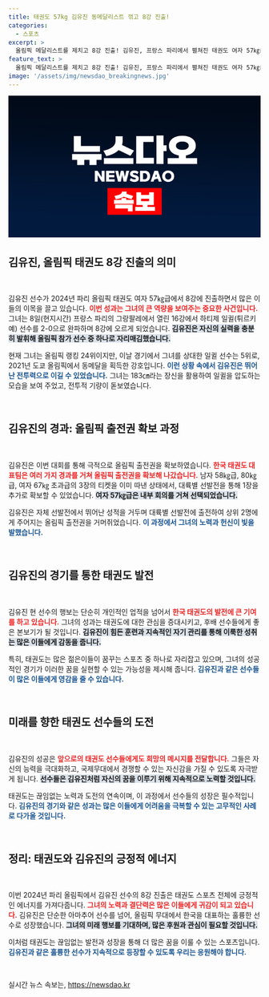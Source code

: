 ```yaml
---
title: 태권도 57kg 김유진 동메달리스트 꺾고 8강 진출!
categories:
  - 스포츠
excerpt: >
  올림픽 메달리스트를 제치고 8강 진출! 김유진, 프랑스 파리에서 펼쳐진 태권도 여자 57㎏급 16강에서 하티제 일귄을 완파하며 4강 도전장. 한국 태권도의 자부심을 높이는 그녀의 행보를 놓치지 마세요!
feature_text: >
  올림픽 메달리스트를 제치고 8강 진출! 김유진, 프랑스 파리에서 펼쳐진 태권도 여자 57㎏급 16강에서 하티제 일귄을 완파하며 4강 도전장. 한국 태권도의 자부심을 높이는 그녀의 행보를 놓치지 마세요!
image: '/assets/img/newsdao_breakingnews.jpg'
---
```


<p><img src="/assets/img/newsdao_breakingnews.jpg" alt="koreaapp 속보" /></p>

<h2 data-ke-size="size26">김유진, 올림픽 태권도 8강 진출의 의미</h2>

<p data-ke-size="size16">&nbsp;</p>

<p>김유진 선수가 2024년 파리 올림픽 태권도 여자 57㎏급에서 8강에 진출하면서 많은 이들의 이목을 끌고 있습니다. <b><span style="color: #ee2323;">이번 성과는 그녀의 큰 역량을 보여주는 중요한 사건입니다.</span></b> 그녀는 8일(현지시간) 프랑스 파리의 그랑팔레에서 열린 16강에서 하티제 일귈(튀르키예) 선수를 2-0으로 완파하며 8강에 오르게 되었습니다. <b><span style="background-color: #21538527;">김유진은 자신의 실력을 충분히 발휘해 올림픽 참가 선수 중 하나로 자리매김했습니다.</span></b> </p>

<p>현재 그녀는 올림픽 랭킹 24위이지만, 이날 경기에서 그녀를 상대한 일귈 선수는 5위로, 2021년 도쿄 올림픽에서 동메달을 획득한 강호입니다. <b><span style="color: #1a5490;">이런 상황 속에서 김유진은 뛰어난 전투력으로 이길 수 있었습니다.</span></b> 그녀는 183㎝라는 장신을 활용하여 일귈을 압도하는 모습을 보여 주었고, 전투적 기량이 돋보였습니다.</p>

<p data-ke-size="size16">&nbsp;</p>

<h2 data-ke-size="size26">김유진의 경과: 올림픽 출전권 확보 과정</h2>

<p data-ke-size="size16">&nbsp;</p>

<p>김유진은 이번 대회를 통해 극적으로 올림픽 출전권을 확보하였습니다. <b><span style="color: #ee2323;">한국 태권도 대표팀은 여러 가지 경과를 거쳐 올림픽 출전권을 확보해 나갔습니다.</span></b> 남자 58㎏급, 80㎏급, 여자 67㎏ 초과급의 3장의 티켓을 이미 따낸 상태에서, 대륙별 선발전을 통해 1장을 추가로 확보할 수 있었습니다. <b><span style="background-color: #21538527;">여자 57㎏급은 내부 회의를 거쳐 선택되었습니다.</span></b> </p>

<p>김유진은 자체 선발전에서 뛰어난 성적을 거두며 대륙별 선발전에 출전하여 상위 2명에게 주어지는 올림픽 출전권을 거머쥐었습니다. <b><span style="color: #1a5490;">이 과정에서 그녀의 노력과 헌신이 빛을 발했습니다.</span></b> </p>

<p data-ke-size="size16">&nbsp;</p>

<h2 data-ke-size="size26">김유진의 경기를 통한 태권도 발전</h2>

<p data-ke-size="size16">&nbsp;</p>

<p>김유진 현 선수의 행보는 단순히 개인적인 업적을 넘어서 <b><span style="color: #ee2323;">한국 태권도의 발전에 큰 기여를 하고 있습니다.</span></b> 그녀의 성과는 태권도에 대한 관심을 증대시키고, 후배 선수들에게 좋은 본보기가 될 것입니다. <b><span style="background-color: #21538527;">김유진이 힘든 훈련과 지속적인 자기 관리를 통해 이룩한 성취는 많은 이들에게 감동을 줍니다.</span></b> </p>

<p>특히, 태권도는 많은 젊은이들이 꿈꾸는 스포츠 중 하나로 자리잡고 있으며, 그녀의 성공적인 경기가 이러한 꿈을 실현할 수 있는 가능성을 제시해 줍니다. <b><span style="color: #1a5490;">김유진과 같은 선수들이 많은 이들에게 영감을 줄 수 있습니다.</span></b> </p>

<p data-ke-size="size16">&nbsp;</p>

<h2 data-ke-size="size26">미래를 향한 태권도 선수들의 도전</h2>

<p data-ke-size="size16">&nbsp;</p>

<p>김유진의 성공은 <b><span style="color: #ee2323;">앞으로의 태권도 선수들에게도 희망의 메시지를 전달합니다.</span></b> 그들은 자신의 능력을 극대화하고, 국제무대에서 경쟁할 수 있는 자신감을 가질 수 있도록 자극받게 됩니다. <b><span style="background-color: #21538527;">선수들은 김유진처럼 자신의 꿈을 이루기 위해 지속적으로 노력할 것입니다.</span></b> </p>

<p>태권도는 끊임없는 노력과 도전의 연속이며, 이 과정에서 선수들의 성장은 필수적입니다. <b><span style="color: #1a5490;">김유진의 경기와 같은 성과는 많은 이들에게 어려움을 극복할 수 있는 고무적인 사례로 다가올 것입니다.</span></b> </p>

<p data-ke-size="size16">&nbsp;</p>

<h2 data-ke-size="size26">정리: 태권도와 김유진의 긍정적 에너지</h2>

<p data-ke-size="size16">&nbsp;</p>

<p>이번 2024년 파리 올림픽에서 김유진 선수의 8강 진출은 태권도 스포츠 전체에 긍정적인 에너지를 가져다줍니다. <b><span style="color: #ee2323;">그녀의 노력과 결단력은 많은 이들에게 귀감이 되고 있습니다.</span></b> 김유진은 단순한 아마추어 선수를 넘어, 올림픽 무대에서 한국을 대표하는 훌륭한 선수로 성장했습니다. <b><span style="background-color: #21538527;">그녀의 미래 행보를 기대하며, 많은 후원과 관심이 필요할 것입니다.</span></b> </p>

<p>이처럼 태권도는 끊임없는 발전과 성장을 통해 더 많은 꿈을 이룰 수 있는 스포츠입니다. <b><span style="color: #1a5490;">김유진과 같은 훌륭한 선수가 지속적으로 등장할 수 있도록 우리는 응원해야 합니다.</span></b> </p>

<p data-ke-size="size16">&nbsp;</p>
실시간 뉴스 속보는, <a href="https://newsdao.kr" rel="dofollow">https://newsdao.kr</a>


